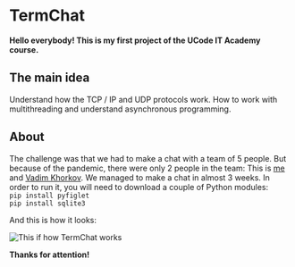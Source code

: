 <h1>TermChat</h1>

**Hello everybody! This is my first project of the UCode IT Academy course.**

## The main idea

Understand how the TCP / IP and UDP protocols work. How to work with multithreading and understand asynchronous programming.

## About

The challenge was that we had to make a chat with a team of 5 people. But because of the pandemic, there were only 2 people in the team: This is <a href='https://github.com/Yevhenii443'>me</a> and <a href='https://github.com/Vadrrrr'>Vadim Khorkov</a>. We managed to make a chat in almost 3 weeks. In order to run it, you will need to download a couple of Python modules: \
<code>pip install pyfiglet</code> \
<code>pip install sqlite3</code>

And this is how it looks:

![This if how TermChat works](https://github.com/Yevhenii443/TermChat/blob/master/.gif/TermChat.gif)

**Thanks for attention!**

